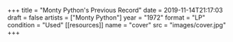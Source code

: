 +++
title = "Monty Python's Previous Record"
date = 2019-11-14T21:17:03
draft = false
artists = ["Monty Python"]
year = "1972"
format = "LP"
condition = "Used"
[[resources]]
  name = "cover"
  src = "images/cover.jpg"
+++
